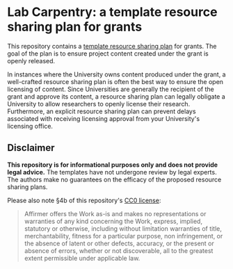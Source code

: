 # Lab Carpentry: a template resource sharing plan for grants

This repository contains a [template resource sharing plan](resource-sharing-plan.md) for grants.
The goal of the plan is to ensure project content created under the grant is openly released.

In instances where the University owns content produced under the grant, a well-crafted resource sharing plan is often the best way to ensure the open licensing of content.
Since Universities are generally the recipient of the grant and approve its content, a resource sharing plan can legally obligate a University to allow researchers to openly license their research.
Furthermore, an explicit resource sharing plan can prevent delays associated with receiving licensing approval from your University's licensing office.

## Disclaimer

**This repository is for informational purposes only and does not provide legal advice.**
The templates have not undergone review by legal experts.
The authors make no guarantees on the efficacy of the proposed resource sharing plans.

Please also note §4b of this repository's [CC0 license](LICENSE.md):

> Affirmer offers the Work as-is and makes no representations or warranties of any kind concerning the Work, express, implied, statutory or otherwise, including without limitation warranties of title, merchantability, fitness for a particular purpose, non infringement, or the absence of latent or other defects, accuracy, or the present or absence of errors, whether or not discoverable, all to the greatest extent permissible under applicable law.
